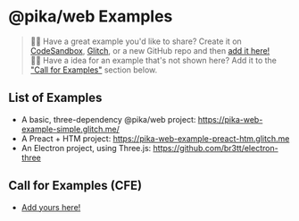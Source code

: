 # @pika/web Examples

> 🙋‍♀️ Have a great example you'd like to share? Create it on [CodeSandbox](https://codesandbox.io/), [Glitch](https://glitch.com), or a new GitHub repo and then [add it here!](https://github.com/pikapkg/web/edit/master/EXAMPLES.md)  
> 🙋‍♂️ Have a idea for an example that's not shown here? Add it to the ["Call for Examples"](#call-for-examples-cfe) section below.

## List of Examples

- A basic, three-dependency @pika/web project: https://pika-web-example-simple.glitch.me/
- A Preact + HTM project: https://pika-web-example-preact-htm.glitch.me
- An Electron project, using Three.js: https://github.com/br3tt/electron-three

## Call for Examples (CFE)

- [Add yours here!](https://github.com/pikapkg/web/edit/master/EXAMPLES.md)
